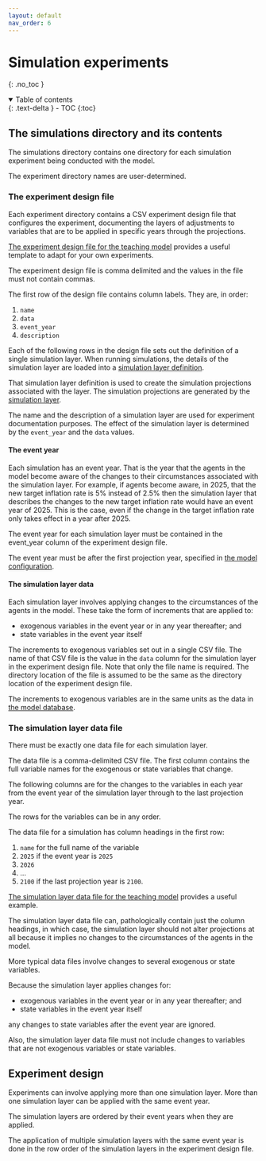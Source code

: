 ```yaml
---
layout: default
nav_order: 6
---
```

# Simulation experiments

{: .no_toc }

<details open markdown="block">
  <summary>
    Table of contents
  </summary>
  {: .text-delta }
- TOC
{:toc}
</details>

## The simulations directory and its contents

The simulations directory contains one directory for each simulation 
experiment being conducted with the model.

The experiment directory names are user-determined. 
### The experiment design file

Each experiment directory contains a CSV experiment design file 
that configures the experiment, documenting the layers of adjustments 
to variables that are to be applied in specific years through the projections.

[The experiment design file for the teaching model](../model/simulations/experiment1/design.csv)
provides a useful template to adapt for your own experiments.

The experiment design file is comma delimited and the values in the file
must not contain commas.

The first row of the design file contains column labels. They are, in order:

1. `name`
2. `data`
3. `event_year`
4. `description`

Each of the following rows in the design file sets out the definition of 
a single simulation layer. When running simulations, 
the details of the simulation layer are loaded into a 
[simulation layer definition](gcubed/projections/simulation_layer_definition.html).

That simulation layer definition is used to create the simulation projections
associated with the layer. The simulation projections are generated by 
the [simulation layer](gcubed/projections/simulation_layer_definition.html).

The name and the description of a simulation layer are used for experiment documentation
purposes. The effect of the simulation layer is determined by the 
`event_year` and the `data` values.

#### The event year

Each simulation has an event year. That is the year that the agents in the model become aware
of the changes to their circumstances associated with the simulation layer. For example, 
if agents become aware, in 2025, that the new target inflation rate is 5% instead of 2.5% then
the simulation layer that describes the changes to the new target inflation rate would have
an event year of 2025. This is the case, even if the change in the target inflation rate 
only takes effect in a year after 2025.

The event year for each simulation layer must be contained in the event_year column of the
experiment design file.

The event year must be after the first projection year, specified in 
[the model configuration](model_configuration.md).

#### The simulation layer data

Each simulation layer involves applying changes to the circumstances of the agents in the model.
These take the form of increments that are applied to:

* exogenous variables in the event year or in any year thereafter; and
* state variables in the event year itself

The increments to exogenous variables set out in a single CSV file. The name of
that CSV file is the value in the `data` column for the simulation layer in the 
experiment design file. Note that only the file name is required. The directory location
of the file is assumed to be the same as the directory location of the experiment
design file.

The increments to exogenous variables are in the same units as the data in 
[the model database](model_data_files.md#the-database).

### The simulation layer data file

There must be exactly one data file for each simulation layer.

The data file is a comma-delimited CSV file. The first column contains 
the full variable names for the exogenous or state variables that change.

The following columns are for the changes to the variables in each year
from the event year of the simulation layer through to the last projection year.

The rows for the variables can be in any order.

The data file for a simulation has column headings in the first row:

1. `name` for the full name of the variable
2. `2025` if the event year is `2025`
3. `2026`
4. ...
5. `2100` if the last projection year is `2100`.

[The simulation layer data file for the teaching model](../model/simulations/experiment1/adjustments.csv)
provides a useful example.

The simulation layer data file can, pathologically contain just the column headings, 
in which case, the simulation layer should not alter projections at all because it
implies no changes to the circumstances of the agents in the model.

More typical data files involve changes to several exogenous or state variables.

Because the simulation layer applies changes for:

* exogenous variables in the event year or in any year thereafter; and
* state variables in the event year itself

any changes to state variables after the event year are ignored.

Also, the simulation layer data file must not include changes to variables 
that are not exogenous variables or state variables.

## Experiment design

Experiments can involve applying more than one simulation layer. More than one 
simulation layer can be applied with the same event year.

The simulation layers are ordered by their event years when they are applied.

The application of multiple simulation layers with the same event year is 
done in the row order of the simulation layers in the experiment design file.
